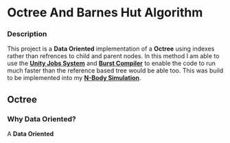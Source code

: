 # Octree And Barnes Hut Algorithm
### Description
This project is a **Data Oriented** implementation of a **Octree** using indexes rather than refrences to child and parent nodes.  In this method I am able to use the **[Unity Jobs System](https://docs.unity3d.com/Manual/JobSystemOverview.html)** and **[Burst Compiler](https://docs.unity3d.com/Packages/com.unity.burst@1.0/manual/index.html)** to enable the code to run much faster than the reference based tree would be able too.  This was build to be implemented into my **[N-Body Simulation](https://github.com/RyanSzczepanski/N-Body-Physics-Unity)**.
## Octree
### Why Data Oriented?
A **Data Oriented**
